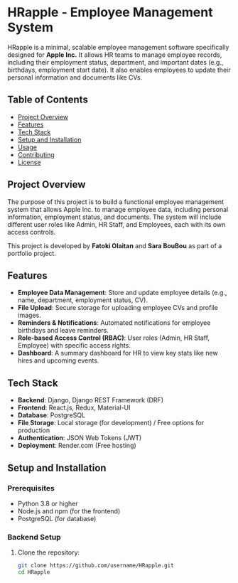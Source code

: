# HRapple - Employee Management System

HRapple is a minimal, scalable employee management software specifically designed for **Apple Inc.** It allows HR teams to manage employee records, including their employment status, department, and important dates (e.g., birthdays, employment start date). It also enables employees to update their personal information and documents like CVs.

## Table of Contents

- [Project Overview](#project-overview)
- [Features](#features)
- [Tech Stack](#tech-stack)
- [Setup and Installation](#setup-and-installation)
- [Usage](#usage)
- [Contributing](#contributing)
- [License](#license)

## Project Overview

The purpose of this project is to build a functional employee management system that allows Apple Inc. to manage employee data, including personal information, employment status, and documents. The system will include different user roles like Admin, HR Staff, and Employees, each with its own access controls.

This project is developed by **Fatoki Olaitan** and **Sara BouBou** as part of a portfolio project.

## Features

- **Employee Data Management**: Store and update employee details (e.g., name, department, employment status, CV).
- **File Upload**: Secure storage for uploading employee CVs and profile images.
- **Reminders & Notifications**: Automated notifications for employee birthdays and leave reminders.
- **Role-based Access Control (RBAC)**: User roles (Admin, HR Staff, Employee) with specific access rights.
- **Dashboard**: A summary dashboard for HR to view key stats like new hires and upcoming events.

## Tech Stack

- **Backend**: Django, Django REST Framework (DRF)
- **Frontend**: React.js, Redux, Material-UI
- **Database**: PostgreSQL
- **File Storage**: Local storage (for development) / Free options for production
- **Authentication**: JSON Web Tokens (JWT)
- **Deployment**: Render.com (Free hosting)

## Setup and Installation

### Prerequisites
- Python 3.8 or higher
- Node.js and npm (for the frontend)
- PostgreSQL (for database)

### Backend Setup

1. Clone the repository:
   ```bash
   git clone https://github.com/username/HRapple.git
   cd HRapple